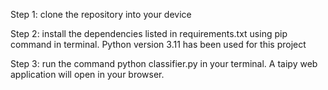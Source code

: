 Step 1: clone the repository into your device

Step 2: install the dependencies listed in requirements.txt using pip command in terminal. Python version 3.11 has been used for this project

Step 3: run the command python classifier.py in your terminal. A taipy web application will open in your browser. 
